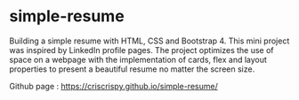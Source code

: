 # simple-resume
Building a simple resume with HTML, CSS and Bootstrap 4.
This mini project was inspired by LinkedIn profile pages.
The project optimizes the use of space on a webpage with the implementation of cards, flex and layout properties to present a beautiful resume no matter the screen size.

Github page : https://criscrispy.github.io/simple-resume/
